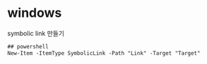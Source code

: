 # windows
symbolic link 만들기
```ps
## powershell
New-Item -ItemType SymbolicLink -Path "Link" -Target "Target"
```